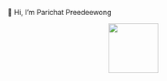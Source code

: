 👋 Hi, I’m Parichat Preedeewong

<div id="header" align="center">
  <img src="[https://media.giphy.com/media/M9gbBd9nbDrOTu1Mqx/giphy.gif
    (https://media.giphy.com/media/v1.Y2lkPTc5MGI3NjExaHVvczkwa2dmeTM0dXp2YjdreHVnZXVydXNxNWdnb2NrYWJjNHJlayZlcD12MV9zdGlja2Vyc19zZWFyY2gmY3Q9cw/fkb0aC33vSyuYAwqqQ/giphy.gif))" width="100"/>
</div>



<!---
NxwpParichat/NxwpParichat is a ✨ special ✨ repository because its `README.md` (this file) appears on your GitHub profile.
You can click the Preview link to take a look at your changes.
--->
